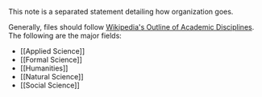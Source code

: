 
This note is a separated statement detailing how organization goes.

Generally, files should follow [Wikipedia's Outline of Academic Disciplines](https://en.wikipedia.org/wiki/Outline_of_academic_disciplines). The following are the major fields:

- [[Applied Science]]
- [[Formal Science]]
- [[Humanities]]
- [[Natural Science]]
- [[Social Science]]
